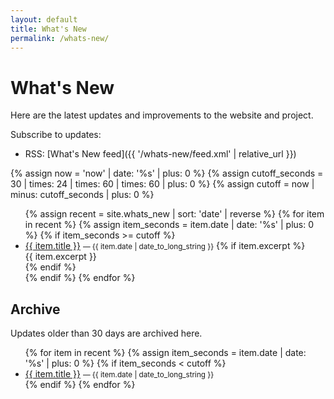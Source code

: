```yaml
---
layout: default
title: What's New
permalink: /whats-new/
---
```


# What's New

Here are the latest updates and improvements to the website and project.

Subscribe to updates:

- RSS: [What's New feed]({{ '/whats-new/feed.xml' | relative_url }})

{% assign now = 'now' | date: '%s' | plus: 0 %}
{% assign cutoff_seconds = 30 | times: 24 | times: 60 | times: 60 | plus: 0 %}
{% assign cutoff = now | minus: cutoff_seconds | plus: 0 %}

<ul>
{% assign recent = site.whats_new | sort: 'date' | reverse %}
{% for item in recent %}
  {% assign item_seconds = item.date | date: '%s' | plus: 0 %}
  {% if item_seconds >= cutoff %}
  <li>
    <a href="{{ item.url | relative_url }}">{{ item.title }}</a>
    <small>— {{ item.date | date_to_long_string }}</small>
    {% if item.excerpt %}<div>{{ item.excerpt }}</div>{% endif %}
  </li>
  {% endif %}
{% endfor %}
</ul>

## Archive

Updates older than 30 days are archived here.

<ul>
{% for item in recent %}
  {% assign item_seconds = item.date | date: '%s' | plus: 0 %}
  {% if item_seconds < cutoff %}
  <li>
    <a href="{{ item.url | relative_url }}">{{ item.title }}</a>
    <small>— {{ item.date | date_to_long_string }}</small>
  </li>
  {% endif %}
{% endfor %}
</ul>
